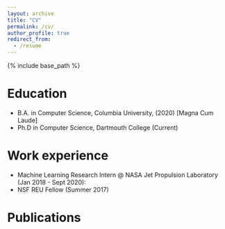 ```yaml
---
layout: archive
title: "CV"
permalink: /cv/
author_profile: true
redirect_from:
  - /resume
---
```


{% include base_path %}

Education
======
- B.A. in Computer Science, Columbia University, (2020) \[Magna Cum Laude\]
- Ph.D in Computer Science, Dartmouth College (Current)

Work experience
======
- Machine Learning Research Intern @ NASA Jet Propulsion Laboratory (Jan 2018 - Sept 2020): 
- NSF REU Fellow (Summer 2017)
  

Publications
======
